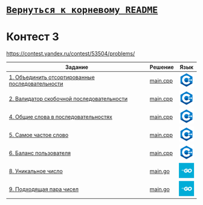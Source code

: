 # [__```Вернуться к корневому README```__](https://github.com/MaximKanevskiy/CFUV/blob/main/README.md)
# Контест 3
https://contest.yandex.ru/contest/53504/problems/

| Задание | Решение | Язык |
| --- | --- | --- |
| [1. Объединить отсортированные последовательности](https://contest.yandex.ru/contest/53504/problems/1/) | [main.cpp](https://github.com/MaximKanevskiy/CFUV/blob/main/contest_03/01/main.cpp) | [<img src="https://github.com/MaximKanevskiy/CFUV/blob/main/img/cpp.png" width="40"/>]() |
| [2. Валидатор скобочной последовательности](https://contest.yandex.ru/contest/53504/problems/2/) | [main.cpp](https://github.com/MaximKanevskiy/CFUV/blob/main/contest_03/02/main.cpp) | [<img src="https://github.com/MaximKanevskiy/CFUV/blob/main/img/cpp.png" width="40"/>]() |
| [4. Общие слова в последовательностях](https://contest.yandex.ru/contest/53504/problems/4/) | [main.cpp](https://github.com/MaximKanevskiy/CFUV/blob/main/contest_03/04/main.cpp) | [<img src="https://github.com/MaximKanevskiy/CFUV/blob/main/img/cpp.png" width="40"/>]() |
| [5. Самое частое слово](https://contest.yandex.ru/contest/53504/problems/5/) | [main.cpp](https://github.com/MaximKanevskiy/CFUV/blob/main/contest_03/05/main.cpp) | [<img src="https://github.com/MaximKanevskiy/CFUV/blob/main/img/cpp.png" width="40"/>]() |
| [6. Баланс пользователя](https://contest.yandex.ru/contest/53504/problems/6/) | [main.cpp](https://github.com/MaximKanevskiy/CFUV/blob/main/contest_03/06/main.cpp) | [<img src="https://github.com/MaximKanevskiy/CFUV/blob/main/img/cpp.png" width="40"/>]() |
| [8. Уникальное число](https://contest.yandex.ru/contest/53504/problems/8/) | [main.go](https://github.com/MaximKanevskiy/CFUV/blob/main/contest_03/08/main.go) | [<img src="https://github.com/MaximKanevskiy/CFUV/blob/main/img/go.jpg" width="40"/>]() |
| [9. Подходящая пара чисел](https://contest.yandex.ru/contest/53504/problems/9/) | [main.go](https://github.com/MaximKanevskiy/CFUV/blob/main/contest_03/09/main.go) | [<img src="https://github.com/MaximKanevskiy/CFUV/blob/main/img/go.jpg" width="40"/>]() |
